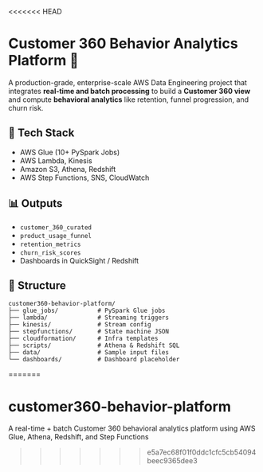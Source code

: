 <<<<<<< HEAD
# Customer 360 Behavior Analytics Platform 🚀

A production-grade, enterprise-scale AWS Data Engineering project that integrates **real-time and batch processing** to build a **Customer 360 view** and compute **behavioral analytics** like retention, funnel progression, and churn risk.

## 🔧 Tech Stack
- AWS Glue (10+ PySpark Jobs)
- AWS Lambda, Kinesis
- Amazon S3, Athena, Redshift
- AWS Step Functions, SNS, CloudWatch

## 📊 Outputs
- `customer_360_curated`
- `product_usage_funnel`
- `retention_metrics`
- `churn_risk_scores`
- Dashboards in QuickSight / Redshift

## 📂 Structure
```
customer360-behavior-platform/
├── glue_jobs/           # PySpark Glue jobs
├── lambda/              # Streaming triggers
├── kinesis/             # Stream config
├── stepfunctions/       # State machine JSON
├── cloudformation/      # Infra templates
├── scripts/             # Athena & Redshift SQL
├── data/                # Sample input files
└── dashboards/          # Dashboard placeholder
```
=======
# customer360-behavior-platform
A real-time + batch Customer 360 behavioral analytics platform using AWS Glue, Athena, Redshift, and Step Functions
>>>>>>> e5a7ec68f01f0ddc1cfc5cb54094beec9365dee3
